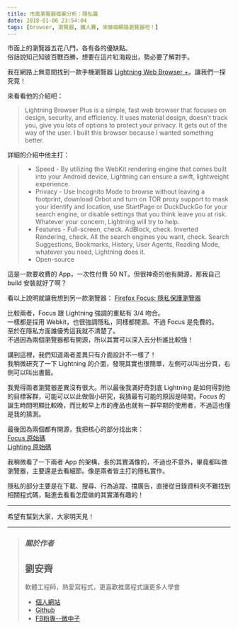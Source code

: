 ```yaml
---
title: 市面瀏覽器個案分析：隱私篇
date: 2018-01-06 23:54:04
tags: [browser, 瀏覽器, 鐵人賽, 來做個網路瀏覽器吧！]
---
```


                    
&#x5E02;&#x9762;&#x4E0A;&#x7684;&#x700F;&#x89BD;&#x5668;&#x4E94;&#x82B1;&#x516B;&#x9580;&#xFF0C;&#x5404;&#x6709;&#x5404;&#x7684;&#x512A;&#x7F3A;&#x9EDE;&#x3002;<br>
&#x4FD7;&#x8A71;&#x8AAA;&#x77E5;&#x5DF1;&#x77E5;&#x5F7C;&#x767E;&#x6230;&#x767E;&#x52DD;&#xFF0C;&#x60F3;&#x8981;&#x5728;&#x9019;&#x7247;&#x7D05;&#x6D77;&#x6BBA;&#x51FA;&#xFF0C;&#x52E2;&#x5FC5;&#x8981;&#x4E86;&#x89E3;&#x5C0D;&#x624B;&#x3002;</p>
<p>&#x6211;&#x5728;&#x7DB2;&#x8DEF;&#x4E0A;&#x7121;&#x610F;&#x9593;&#x627E;&#x5230;&#x4E00;&#x6B3E;&#x624B;&#x6A5F;&#x700F;&#x89BD;&#x5668; <a href="https://play.google.com/store/apps/details?id=acr.browser.lightning" target="_blank">Lightning Web Browser +</a>&#x3002;&#x8B93;&#x6211;&#x5011;&#x4E00;&#x63A2;&#x7A76;&#x7ADF;&#xFF01;</p>
<p>&#x4F86;&#x770B;&#x770B;&#x4ED6;&#x7684;&#x4ECB;&#x7D39;&#x5427;&#xFF1A;</p>
<blockquote>
<p>Lightning Browser Plus is a simple, fast web browser that focuses on design, security, and efficiency. It uses material design, doesn&apos;t track you, give you lots of options to protect your privacy. It gets out of the way of the user. I built this browser because I wanted something better.</p>
</blockquote>
<p>&#x8A73;&#x7D30;&#x7684;&#x4ECB;&#x7D39;&#x4E2D;&#x4ED6;&#x4E3B;&#x6253;&#xFF1A;</p>
<blockquote>
<ul>
<li>Speed - By utilizing the WebKit rendering engine that comes built into your Android device, Lightning can ensure a swift, lightweight experience.</li>
<li>Privacy - Use Incognito Mode to browse without leaving a footprint, download Orbot and turn on TOR proxy support to mask your identify and location, use StartPage or DuckDuckGo for your search engine, or disable settings that you think leave you at risk. Whatever your concern, Lightning will try to help.</li>
<li>Features - Full-screen, check. AdBlock, check. Inverted Rendering, check. All the search engines you want, check. Search Suggestions, Bookmarks, History, User Agents, Reading Mode, whatever you need, Lightning does it.</li>
<li>Open-source</li>
</ul>
</blockquote>
<p>&#x9019;&#x662F;&#x4E00;&#x6B3E;&#x8981;&#x6536;&#x8CBB;&#x7684; App&#xFF0C;&#x4E00;&#x6B21;&#x6027;&#x4ED8;&#x8CBB; 50 NT&#x3002;&#x4F46;&#x5F88;&#x795E;&#x5947;&#x7684;&#x4ED6;&#x6709;&#x958B;&#x6E90;&#xFF0C;&#x90A3;&#x6211;&#x81EA;&#x5DF1; build &#x5B89;&#x88DD;&#x5C31;&#x597D;&#x4E86;&#x554A;&#xFF1F;</p>
<p>&#x770B;&#x4EE5;&#x4E0A;&#x8AAA;&#x660E;&#x5C31;&#x8B93;&#x6211;&#x60F3;&#x5230;&#x53E6;&#x4E00;&#x6B3E;&#x700F;&#x89BD;&#x5668;&#xFF1A; <a href="https://play.google.com/store/apps/details?id=org.mozilla.focus&amp;hl=zh_TW" target="_blank">Firefox Focus: &#x96B1;&#x79C1;&#x4FDD;&#x8B77;&#x700F;&#x89BD;&#x5668;</a></p>
<p>&#x6BD4;&#x8F03;&#x5169;&#x8005;&#xFF0C;Focus &#x8DDF; Lightning &#x5F37;&#x8ABF;&#x7684;&#x91CD;&#x9EDE;&#x6709; 3/4 &#x543B;&#x5408;&#x3002;<br>
&#x4E00;&#x6A23;&#x90FD;&#x662F;&#x63A1;&#x7528; Webkit&#xFF0C;&#x4E5F;&#x5F88;&#x5F37;&#x8ABF;&#x96B1;&#x79C1;&#xFF0C;&#x540C;&#x6A23;&#x90FD;&#x958B;&#x6E90;&#x3002;&#x4E0D;&#x904E; Focus &#x662F;&#x514D;&#x8CBB;&#x7684;&#x3002;<br>
&#x81F3;&#x65BC;&#x5728;&#x96B1;&#x79C1;&#x65B9;&#x9762;&#x8AB0;&#x512A;&#x79C0;&#x9019;&#x6211;&#x5C31;&#x4E0D;&#x6E05;&#x695A;&#x4E86;&#x3002;<br>
&#x4E0D;&#x904E;&#x56E0;&#x70BA;&#x5169;&#x500B;&#x700F;&#x89BD;&#x5668;&#x90FD;&#x6709;&#x958B;&#x6E90;&#xFF0C;&#x6240;&#x4EE5;&#x5176;&#x5BE6;&#x53EF;&#x4EE5;&#x6DF1;&#x5165;&#x53BB;&#x5206;&#x6790;&#x8AB0;&#x6BD4;&#x8F03;&#x5F37;&#xFF01;</p>
<p>&#x8B1B;&#x5230;&#x9019;&#x88E1;&#xFF0C;&#x6211;&#x5011;&#x77E5;&#x9053;&#x5169;&#x8005;&#x5DEE;&#x7570;&#x53EA;&#x6709;&#x4ECB;&#x9762;&#x8A2D;&#x8A08;&#x4E0D;&#x4E00;&#x6A23;&#x4E86;&#xFF01;<br>
&#x6211;&#x7A0D;&#x5FAE;&#x7814;&#x7A76;&#x4E86;&#x4E00;&#x4E0B; Lightning &#x7684;&#x4ECB;&#x9762;&#xFF0C;&#x767C;&#x73FE;&#x5176;&#x5BE6;&#x4E5F;&#x5F88;&#x7C21;&#x55AE;&#xFF0C;&#x5DE6;&#x5074;&#x53EF;&#x4EE5;&#x53EB;&#x51FA;&#x5206;&#x9801;&#xFF0C;&#x53F3;&#x5074;&#x53EF;&#x4EE5;&#x53EB;&#x51FA;&#x66F8;&#x7C64;&#x3002;</p>
<p>&#x6211;&#x89BA;&#x5F97;&#x5169;&#x8005;&#x700F;&#x89BD;&#x5668;&#x5DEE;&#x7570;&#x6C92;&#x6709;&#x5F88;&#x5927;&#x3002;&#x6240;&#x4EE5;&#x6700;&#x5F8C;&#x6211;&#x6EFF;&#x597D;&#x5947;&#x5230;&#x5E95; Lightning &#x662F;&#x5982;&#x4F55;&#x5F97;&#x5230;&#x4ED6;&#x7684;&#x76EE;&#x6A19;&#x5BA2;&#x7FA4;&#xFF0C;&#x53EF;&#x80FD;&#x53EF;&#x4EE5;&#x4EE5;&#x6B64;&#x505A;&#x500B;&#x5C0F;&#x7814;&#x7A76;&#xFF0C;&#x6211;&#x731C;&#x6700;&#x6709;&#x53EF;&#x80FD;&#x7684;&#x539F;&#x56E0;&#x662F;&#x6642;&#x9593;&#xFF0C;Focus &#x7684;&#x8A95;&#x751F;&#x6642;&#x9593;&#x660E;&#x986F;&#x6BD4;&#x8F03;&#x665A;&#xFF0C;&#x800C;&#x6BD4;&#x8F03;&#x65E9;&#x4E0A;&#x5E02;&#x7684;&#x7522;&#x54C1;&#x4E5F;&#x5C31;&#x6709;&#x4E00;&#x7FA4;&#x65E9;&#x671F;&#x7684;&#x4F7F;&#x7528;&#x8005;&#xFF0C;&#x4E0D;&#x904E;&#x9019;&#x4E5F;&#x50C5;&#x662F;&#x6211;&#x7684;&#x731C;&#x6E2C;&#x3002;</p>
<p>&#x6700;&#x5F8C;&#x56E0;&#x70BA;&#x5169;&#x500B;&#x90FD;&#x6709;&#x958B;&#x6E90;&#xFF0C;&#x6211;&#x628A;&#x6838;&#x5FC3;&#x7684;&#x90E8;&#x5206;&#x627E;&#x51FA;&#x4F86;&#xFF1A;<br>
<a href="https://github.com/mozilla-mobile/focus-android/tree/master/app/src/main/java/org/mozilla/focus" target="_blank">Focus &#x539F;&#x59CB;&#x78BC;</a><br>
<a href="https://github.com/anthonycr/Lightning-Browser/tree/dev/app/src/main/java/acr/browser/lightning" target="_blank">Lighting &#x539F;&#x59CB;&#x78BC;</a></p>
<p>&#x6211;&#x7A0D;&#x5FAE;&#x770B;&#x4E86;&#x4E00;&#x4E0B;&#x5169;&#x8005; App &#x7684;&#x67B6;&#x69CB;&#xFF0C;&#x9577;&#x7684;&#x5176;&#x5BE6;&#x6EFF;&#x50CF;&#x7684;&#xFF0C;&#x4E0D;&#x904E;&#x4E5F;&#x4E0D;&#x610F;&#x5916;&#xFF0C;&#x7562;&#x7ADF;&#x90FD;&#x53EB;&#x505A;&#x700F;&#x89BD;&#x5668;&#xFF0C;&#x4E3B;&#x8981;&#x9084;&#x662F;&#x53BB;&#x770B;&#x7D30;&#x7BC0;&#x3002;&#x50CF;&#x662F;&#x5169;&#x8005;&#x7686;&#x4E3B;&#x6253;&#x7684;&#x96B1;&#x79C1;&#x5BE6;&#x4F5C;&#x3002;</p>
<p>&#x96B1;&#x79C1;&#x7684;&#x90E8;&#x5206;&#x4E3B;&#x8981;&#x662F;&#x5728;&#x4E0B;&#x8F09;&#x3001;&#x641C;&#x5C0B;&#x3001;&#x884C;&#x70BA;&#x8FFD;&#x8E64;&#x3001;&#x64CB;&#x5EE3;&#x544A;&#xFF0C;&#x76F4;&#x63A5;&#x5F9E;&#x76EE;&#x9304;&#x8CC7;&#x6599;&#x593E;&#x4E0D;&#x96E3;&#x627E;&#x5230;&#x76F8;&#x95DC;&#x7A0B;&#x5F0F;&#x78BC;&#xFF0C;&#x9EDE;&#x9032;&#x53BB;&#x770B;&#x770B;&#x600E;&#x9EBC;&#x505A;&#x7684;&#x5176;&#x5BE6;&#x6EFF;&#x6709;&#x8DA3;&#x7684;&#xFF01;</p>
<hr>
<p>&#x5E0C;&#x671B;&#x6709;&#x5E6B;&#x5230;&#x5927;&#x5BB6;&#xFF0C;&#x5927;&#x5BB6;&#x660E;&#x5929;&#x898B;&#xFF01;</p>
<hr>
<blockquote>
<h3><em><strong>&#x95DC;&#x65BC;&#x4F5C;&#x8005;</strong></em></h3>
<h2>&#x5289;&#x5B89;&#x9F4A;</h2>
<p>&#x8EDF;&#x9AD4;&#x5DE5;&#x7A0B;&#x5E2B;&#xFF0C;&#x71B1;&#x611B;&#x5BEB;&#x7A0B;&#x5F0F;&#xFF0C;&#x66F4;&#x559C;&#x6B61;&#x63A8;&#x5EE3;&#x7A0B;&#x5F0F;&#x8B93;&#x66F4;&#x591A;&#x4EBA;&#x5B78;&#x6703;</p>
<ul>
<li>
<a href="https://tigercosmos.github.io" target="_blank">&#x500B;&#x4EBA;&#x7DB2;&#x7AD9;</a>
</li>
<li>
<a href="https://github.com/tigercosmos" target="_blank">Github</a>
</li>
<li>
<a href="https://www.facebook.com/CodingNeutrino/" target="_blank">FB&#x7C89;&#x5C08;--&#x5FAE;&#x4E2D;&#x5B50;</a>
</li>
</ul>
</blockquote>
 <br>
                                                    </div>
                    </div>
                
